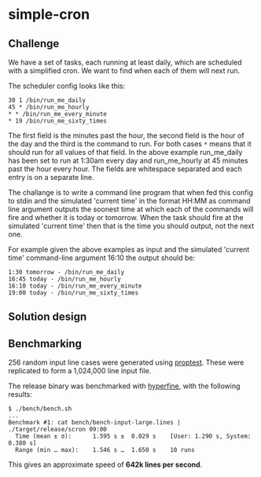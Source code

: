 # simple-cron

## Challenge

We have a set of tasks, each running at least daily, which are scheduled with a simplified cron. We want to find when each of them will next run.

The scheduler config looks like this:

```log
30 1 /bin/run_me_daily
45 * /bin/run_me_hourly
* * /bin/run_me_every_minute
* 19 /bin/run_me_sixty_times
```

The first field is the minutes past the hour, the second field is the hour of the day and the third is the command to run. For both cases `*` means that it should run for all values of that field. In the above example run_me_daily has been set to run at 1:30am every day and run_me_hourly at 45 minutes past the hour every hour. The fields are whitespace separated and each entry is on a separate line.

The challange is to write a command line program that when fed this config to stdin and the simulated 'current time' in the format HH:MM as command line argument outputs the soonest time at which each of the commands will fire and whether it is today or tomorrow. When the task should fire at the simulated 'current time' then that is the time you should output, not the next one.

For example given the above examples as input and the simulated 'current time' command-line argument 16:10 the output should be:

```log
1:30 tomorrow - /bin/run_me_daily
16:45 today - /bin/run_me_hourly
16:10 today - /bin/run_me_every_minute
19:00 today - /bin/run_me_sixty_times
```

## Solution design



## Benchmarking

256 random input line cases were generated using [proptest](https://github.com/AltSysrq/proptest).
These were replicated to form a 1,024,000 line input file.

The release binary was benchmarked with [hyperfine](https://github.com/sharkdp/hyperfine), with the following results:

```log
$ ./bench/bench.sh
...
Benchmark #1: cat bench/bench-input-large.lines | ./target/release/scron 09:00
  Time (mean ± σ):      1.595 s ±  0.029 s    [User: 1.290 s, System: 0.380 s]
  Range (min … max):    1.546 s …  1.650 s    10 runs
```

This gives an approximate speed of **642k lines per second**.
